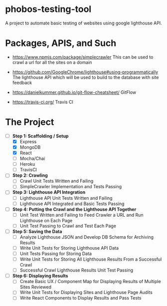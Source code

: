 # phobos-testing-tool
A project to automate basic testing of websites using google lighthouse API.

# Packages, APIS, and Such
- https://www.npmjs.com/package/simplecrawler
This can be used to crawl a url for all the sites on a domain

- https://github.com/GoogleChrome/lighthouse#using-programmatically
The lighthouse API which will be used to build to the database with site feedback

- https://danielkummer.github.io/git-flow-cheatsheet/ GitFlow

- https://travis-ci.org/ Travis CI

# The Project
- [ ] **Step 1: Scaffolding / Setup**
  - [x] Express
  - [x] MongoDB
  - [x] React
  - [ ] Mocha/Chai
  - [ ] Heroku
  - [ ] TravisCI
- [ ] **Step 2: Crawling**
  - [ ] Crawl Unit Tests Written and Failing
  - [ ] SimpleCrawler Implementation and Tests Passing
- [ ] **Step 3: Lighthouse API Integration**
  - [ ] Lighthouse API Unit Tests Written and Failing
  - [ ] Lighthouse API Integrated and Basic Tests Passing
- [ ] **Step 4: Putting the Crawl and the Lighthouse API Together**
  - [ ] Unit Test Written and Failing to Feed Crawler a URL and Run Lighthouse on Each Page
  - [ ] Unit Test Passing to Crawl and Test Each Page
- [ ] **Step 5: Saving the Data**
  - [ ] Analyze Lighthouse JSON and Develop DB Schema for Archiving Results
  - [ ] Write Unit Tests for Storing Lighthouse API Data
  - [ ] Unit Tests Passing for Storing Data
  - [ ] Write Unit Tests for Storing All Lighthouse Results From a Successful Crawl
  - [ ] Successful Crawl Lighthouse Results Unit Test Passing
- [ ] **Step 6: Displaying Results**
  - [ ] Create Basic UX / Component Map for Displaying Results of Multiple Sites Reviewed
  - [ ] Write Unit Tests for Displaying Sites and Lighthouse Page Audits
  - [ ] Write React Components to Display Results and Pass Tests
